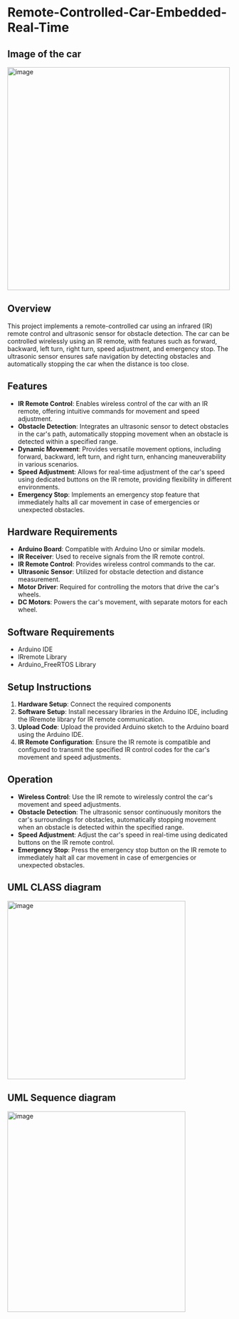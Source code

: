 # Remote-Controlled-Car-Embedded-Real-Time

## Image of the car

<img width="500" height="500" alt="image" src="https://github.com/mohamadd10/Remote-Controlled-Car-Embedded-Real-Time/assets/119814738/526e20f8-8bb9-4a1a-aed8-e1db8df51761">


## Overview

This project implements a remote-controlled car using an infrared (IR) remote control and ultrasonic sensor for obstacle detection. The car can be controlled wirelessly using an IR remote, with features such as forward, backward, left turn, right turn, speed adjustment, and emergency stop. The ultrasonic sensor ensures safe navigation by detecting obstacles and automatically stopping the car when the distance is too close.

## Features

- **IR Remote Control**: Enables wireless control of the car with an IR remote, offering intuitive commands for movement and speed adjustment.
- **Obstacle Detection**: Integrates an ultrasonic sensor to detect obstacles in the car's path, automatically stopping movement when an obstacle is detected within a specified range.
- **Dynamic Movement**: Provides versatile movement options, including forward, backward, left turn, and right turn, enhancing maneuverability in various scenarios.
- **Speed Adjustment**: Allows for real-time adjustment of the car's speed using dedicated buttons on the IR remote, providing flexibility in different environments.
- **Emergency Stop**: Implements an emergency stop feature that immediately halts all car movement in case of emergencies or unexpected obstacles.

## Hardware Requirements

- **Arduino Board**: Compatible with Arduino Uno or similar models.
- **IR Receiver**: Used to receive signals from the IR remote control.
- **IR Remote Control**: Provides wireless control commands to the car.
- **Ultrasonic Sensor**: Utilized for obstacle detection and distance measurement.
- **Motor Driver**: Required for controlling the motors that drive the car's wheels.
- **DC Motors**: Powers the car's movement, with separate motors for each wheel.

## Software Requirements

- Arduino IDE
- IRremote Library
- Arduino_FreeRTOS Library

## Setup Instructions

1. **Hardware Setup**: Connect the required components
2. **Software Setup**: Install necessary libraries in the Arduino IDE, including the IRremote library for IR remote communication.
3. **Upload Code**: Upload the provided Arduino sketch to the Arduino board using the Arduino IDE.
4. **IR Remote Configuration**: Ensure the IR remote is compatible and configured to transmit the specified IR control codes for the car's movement and speed adjustments.

## Operation

- **Wireless Control**: Use the IR remote to wirelessly control the car's movement and speed adjustments.
- **Obstacle Detection**: The ultrasonic sensor continuously monitors the car's surroundings for obstacles, automatically stopping movement when an obstacle is detected within the specified range.
- **Speed Adjustment**: Adjust the car's speed in real-time using dedicated buttons on the IR remote control.
- **Emergency Stop**: Press the emergency stop button on the IR remote to immediately halt all car movement in case of emergencies or unexpected obstacles.

## UML CLASS diagram
<img width="400" height="400" alt="image" src="https://github.com/mohamadd10/Remote-Controlled-Car-Embedded-Real-Time/assets/119814738/4ac06b5b-1b8a-4ff3-97ed-a3404bda366b">

## UML Sequence diagram

<img width="400" height="450" alt="image" src="https://github.com/mohamadd10/Remote-Controlled-Car-Embedded-Real-Time/assets/119814738/a8d3f31f-c137-4170-8d42-79309019e4e6">

